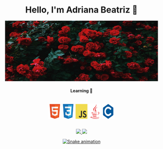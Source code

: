 
<h1 align="center">Hello, I'm Adriana Beatriz 🌹</h1>
<img width="3000" height="200"  src="rose.jpg" alt="backgroung">

<h4 align="center">Learning 👾</h4>

<div align="center" style="display: incline_block"></br>
 <img alt="dri-HTML" height="50px" width="40px" src="https://raw.githubusercontent.com/devicons/devicon/master/icons/html5/html5-original.svg" />
 <img  alt="dri-CSS3" height="50px" width="40px" src="https://raw.githubusercontent.com/devicons/devicon/master/icons/css3/css3-original.svg" />
 <img  alt="dri-JS" height="50px" width="40px" src="https://raw.githubusercontent.com/devicons/devicon/master/icons/javascript/javascript-original.svg" />
 <img  alt="dri-Java" height="50px" width="40px" src="https://raw.githubusercontent.com/devicons/devicon/master/icons/java/java-plain.svg" />
 <img  alt="dri-C" height="50px" width="40px" src="https://raw.githubusercontent.com/devicons/devicon/master/icons/c/c-plain.svg" />
 
 ##
 
<div align="center">
  <a href="https://github.com/driica">
  <img height="160em" src="https://github-readme-stats.vercel.app/api?username=driica&show_icons=true&theme=dracula&include_all_commits=true&count_private=true"/>
  <img height="160em" src="https://github-readme-stats.vercel.app/api/top-langs/?username=driica&layout=compact&langs_count=7&theme=dracula"/>
</div>
 

  ![Snake animation](https://github.com/driica/driica/blob/output/github-contribution-grid-snake.svg)

